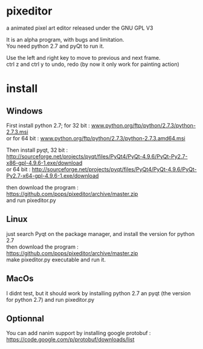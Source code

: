 pixeditor
=========

a animated pixel art editor released under the GNU GPL V3

It is an alpha program, with bugs and limitation.  
You need python 2.7 and pyQt to run it.

Use the left and right key to move to previous and next frame.  
ctrl z and ctrl y to undo, redo (by now it only work for painting action)


install
======

Windows
------
First install python 2.7; for 32 bit : www.python.org/ftp/python/2.7.3/python-2.7.3.msi  
or for 64 bit : www.python.org/ftp/python/2.7.3/python-2.7.3.amd64.msi

Then install pyqt, 32 bit : http://sourceforge.net/projects/pyqt/files/PyQt4/PyQt-4.9.6/PyQt-Py2.7-x86-gpl-4.9.6-1.exe/download  
or 64 bit : http://sourceforge.net/projects/pyqt/files/PyQt4/PyQt-4.9.6/PyQt-Py2.7-x64-gpl-4.9.6-1.exe/download

then download the program : https://github.com/pops/pixeditor/archive/master.zip  
and run pixeditor.py


Linux
----
just search Pyqt on the package manager, and install the version for python 2.7  
then download the program : https://github.com/pops/pixeditor/archive/master.zip  
make pixeditor.py executable and run it.


MacOs
----
I didnt test, but it should work by installing python 2.7 an pyqt (the version for python 2.7) and run pixeditor.py


Optionnal
--------
You can add nanim support by installing google protobuf :  
https://code.google.com/p/protobuf/downloads/list


